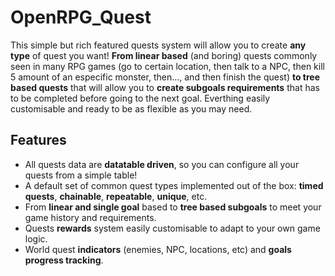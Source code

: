 # OpenRPG_Quest

This simple but rich featured quests system will allow you to create **any type** of quest you want! **From linear based** (and boring) quests commonly seen in many RPG games (go to certain location, then talk to a NPC, then kill 5 amount of an especific monster, then..., and then finish the quest) **to tree based quests** that will allow you to **create subgoals requirements** that has to be completed before going to the next goal. Everthing easily customisable and ready to be as flexible as you may need.

## Features

- All quests data are **datatable driven**, so you can configure all your quests from a simple table!
- A default set of common quest types implemented out of the box: **timed quests**, **chainable**, **repeatable**, **unique**, etc.
- From **linear and single goal** based to **tree based subgoals** to meet your game history and requirements.
- Quests **rewards** system easily customisable to adapt to your own game logic.
- World quest **indicators** (enemies, NPC, locations, etc) and **goals progress tracking**.
